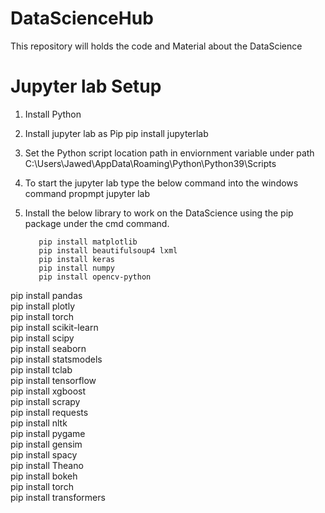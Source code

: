 # DataScienceHub
This repository will holds the code and Material about the DataScience

# Jupyter lab Setup
1. Install Python
2. Install jupyter lab as Pip
pip install jupyterlab
3. Set the Python script location path in enviornment variable under path
C:\Users\Jawed\AppData\Roaming\Python\Python39\Scripts

4. To start the jupyter lab type the below command into the windows command propmpt
jupyter lab

5. Install the below library to work on the DataScience using the pip package under the cmd command.

          pip install matplotlib				
          pip install beautifulsoup4 lxml      
          pip install keras                    
          pip install numpy                    
          pip install opencv-python            
pip install pandas                   
pip install plotly                   
pip install torch                    
pip install scikit-learn             
pip install scipy                    
pip install seaborn                  
pip install statsmodels              
pip install tclab                    
pip install tensorflow               
pip install xgboost                  
pip install scrapy                   
pip install requests                 
pip install nltk                     
pip install pygame  
pip install gensim		
pip install spacy			
pip install Theano   
pip install bokeh			
pip install torch  
pip install transformers



